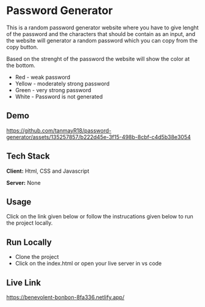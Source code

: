 
# Password Generator

This is a random password generator website where you have to give lenght of the password and the characters that should be contain as an input, and the website will generator a random password which you can copy from the copy button.

Based on the strenght of the password the website will show the color at the bottom.

- Red - weak password
- Yellow - moderately strong password
- Green - very strong password
- White - Password is not generated


## Demo

https://github.com/tanmayR18/password-generator/assets/135257857/b222d45e-3f15-498b-8cbf-c4d5b38e3054


## Tech Stack

**Client:** Html, CSS and Javascript 

**Server:** None

## Usage

Click on the link given below or follow the instrucations given below to run the project locally.




## Run Locally

- Clone the project
- Click on the index.html or open your live server in  vs code






## Live Link

https://benevolent-bonbon-8fa336.netlify.app/
